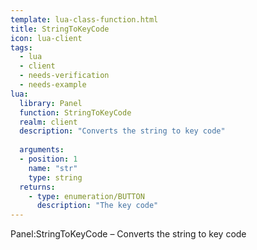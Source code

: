 ```yaml
---
template: lua-class-function.html
title: StringToKeyCode
icon: lua-client
tags:
  - lua
  - client
  - needs-verification
  - needs-example
lua:
  library: Panel
  function: StringToKeyCode
  realm: client
  description: "Converts the string to key code"
  
  arguments:
  - position: 1
    name: "str"
    type: string
  returns:
    - type: enumeration/BUTTON
      description: "The key code"
---
```


<div class="lua__search__keywords">
Panel:StringToKeyCode &#x2013; Converts the string to key code
</div>
